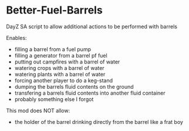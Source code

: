 # Better-Fuel-Barrels
DayZ SA script to allow additional actions to be performed with barrels


Enables:
 - filling a barrel from a fuel pump
 - filling a generator from a barrel pf fuel
 - putting out campfires with a barrel of water
 - watering crops with a barrel of water
 - watering plants with a barrel of water
 - forcing another player to do a keg-stand
 - dumping the barrels fluid contents on the ground
 - transfering a barrels fluid contents into another fluid container
 - probably something else I forgot

This mod does NOT allow:
 - the holder of the barrel drinking directly from the barrel like a frat boy
